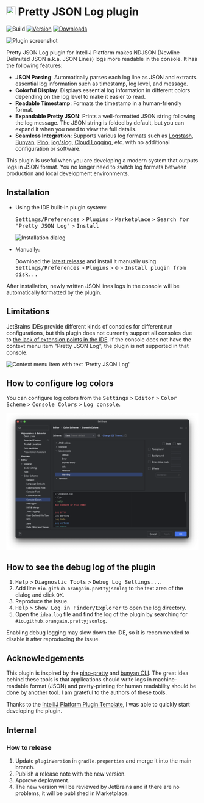 # <img src="src/main/resources/META-INF/pluginIcon.svg" alt="" width="24" height="24"> Pretty JSON Log plugin

![Build](https://github.com/orangain/pretty-json-log-plugin/workflows/Build/badge.svg)
[![Version](https://img.shields.io/jetbrains/plugin/v/io.github.orangain.prettyjsonlog.svg)](https://plugins.jetbrains.com/plugin/24693-pretty-json-log/versions)
[![Downloads](https://img.shields.io/jetbrains/plugin/d/io.github.orangain.prettyjsonlog.svg)](https://plugins.jetbrains.com/plugin/24693-pretty-json-log)

![Plugin screenshot](media/screenshot_expanded.png)

<!-- Plugin description -->
Pretty JSON Log plugin for IntelliJ Platform makes NDJSON (Newline Delimited JSON a.k.a. JSON Lines) logs more readable
in the console. It has the following features:

- **JSON Parsing**: Automatically parses each log line as JSON and extracts essential log information such as timestamp,
  log level, and message.
- **Colorful Display**: Displays essential log information in different colors depending on the log level to make it
  easier to read.
- **Readable Timestamp**: Formats the timestamp in a human-friendly format.
- **Expandable Pretty JSON**: Prints a well-formatted JSON string following the log message. The JSON string is folded
  by default, but you can expand it when you need to view the full details.
- **Seamless Integration**: Supports various log formats such
  as [Logstash](https://github.com/logfellow/logstash-logback-encoder), [Bunyan](https://github.com/trentm/node-bunyan),
  [Pino](https://github.com/pinojs/pino), [log/slog](https://pkg.go.dev/log/slog),
  [Cloud Logging](https://cloud.google.com/logging/docs/structured-logging), etc. with no additional configuration or
  software.

This plugin is useful when you are developing a modern system that outputs logs in JSON format. You no longer need to
switch log formats between production and local development environments.
<!-- Plugin description end -->

## Installation

- Using the IDE built-in plugin system:

  <kbd>Settings/Preferences</kbd> > <kbd>Plugins</kbd> > <kbd>Marketplace</kbd> > <kbd>Search for "Pretty JSON
  Log"</kbd> > <kbd>Install</kbd>

  ![Installation dialog](media/screenshot-installation.png)

- Manually:

  Download the [latest release](https://github.com/orangain/pretty-json-log-plugin/releases/latest) and install it
  manually using
  <kbd>Settings/Preferences</kbd> > <kbd>Plugins</kbd> > <kbd>⚙️</kbd> > <kbd>Install plugin from disk...</kbd>

After installation, newly written JSON lines logs in the console will be automatically formatted by the plugin.

## Limitations

JetBrains IDEs provide different kinds of consoles for different run configurations, but this plugin does not currently
support all consoles due
to [the lack of extension points in the IDE](https://youtrack.jetbrains.com/issue/IJPL-60196/TerminalExecutionConsole-Extension-points-support).
If the console does not have the context menu item "Pretty JSON Log", the plugin is not supported in that console.

<img src="media/context-menu.png" alt="Context menu item with text 'Pretty JSON Log'" width="480">

## How to configure log colors

You can configure log colors from the <kbd>Settings</kbd> > <kbd>Editor</kbd> > <kbd>Color Scheme</kbd> > <kbd>Console
Colors</kbd> > <kbd>Log console</kbd>.

![Settings for log colors](media/log-colors.png)

## How to see the debug log of the plugin

1. <kbd>Help</kbd> > <kbd>Diagnostic Tools</kbd> > <kbd>Debug Log Settings...</kbd>.
2. Add line `#io.github.orangain.prettyjsonlog` to the text area of the dialog and click <kbd>OK</kbd>.
3. Reproduce the issue.
4. <kbd>Help</kbd> > <kbd>Show Log in Finder/Explorer</kbd> to open the log directory.
5. Open the `idea.log` file and find the log of the plugin by searching for `#io.github.orangain.prettyjsonlog`.

Enabling debug logging may slow down the IDE, so it is recommended to disable it after reproducing the issue.

## Acknowledgements

This plugin is inspired by the [pino-pretty](https://github.com/pinojs/pino-pretty)
and [bunyan CLI](https://github.com/trentm/node-bunyan). The great idea behind these tools is that applications should
write logs in machine-readable format (JSON) and pretty-printing for human readability should be done by another tool. I
am grateful to the authors of these tools.

Thanks to the [IntelliJ Platform Plugin Template][template], I was able to quickly start developing the plugin.

[template]: https://github.com/JetBrains/intellij-platform-plugin-template

[docs:plugin-description]: https://plugins.jetbrains.com/docs/intellij/plugin-user-experience.html#plugin-description-and-presentation

## Internal

### How to release

1. Update `pluginVersion` in `gradle.properties` and merge it into the main branch.
2. Publish a release note with the new version.
3. Approve deployment.
4. The new version will be reviewed by JetBrains and if there are no problems, it will be published in Marketplace.
